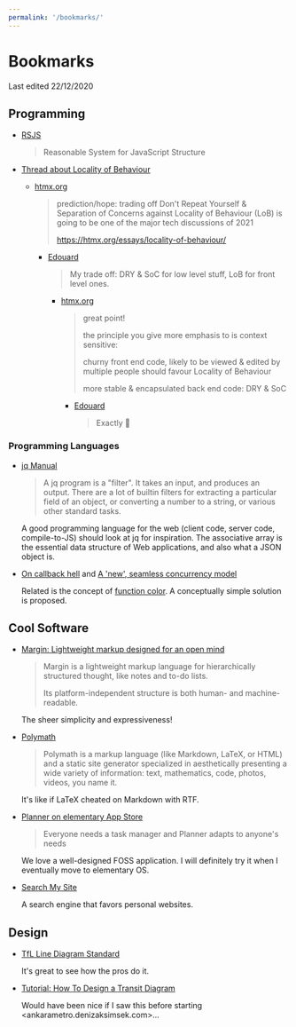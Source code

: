 ```yaml
---
permalink: '/bookmarks/'
---
```


# Bookmarks

Last edited 22/12/2020

## Programming

-	[RSJS](https://ricostacruz.com/rsjs/)
	
	> Reasonable System for JavaScript Structure

-	[Thread about Locality of Behaviour](https://twitter.com/htmx_org/status/1336108136923480065)

	*	[htmx.org][]
		> prediction/hope: trading off Don't Repeat Yourself & Separation of Concerns against Locality of Behaviour (LoB) is going to be one of the major tech discussions of 2021
		> 
		> <https://htmx.org/essays/locality-of-behaviour/>
	
		+	[Edouard][]
			> My trade off: DRY & SoC for low level stuff, LoB for front level ones.
		
			*	[htmx.org][]
				> great point! 
				>
				> the principle you give more emphasis to is context sensitive:
				>
				> churny front end code, likely to be viewed & edited by multiple people should favour Locality of Behaviour
				>
				> more stable & encapsulated back end code: DRY & SoC
				
				-	[Edouard][]
					> Exactly 🙏

[htmx.org]: https://twitter.com/htmx_org
[Edouard]: https://twitter.com/inouire

### Programming Languages

-	[jq Manual](https://stedolan.github.io/jq/manual/)

	> A jq program is a "filter". It takes an input, and produces an output. There are a lot of builtin filters for extracting a particular field of an object, or converting a number to a string, or various other standard tasks.
	
	A good programming language for the web (client code, server code, compile-to-JS) should look at jq for inspiration. The associative array is the essential data structure of Web applications, and also what a JSON object is.

-	[On callback hell](https://qed-lang.org/qed/update/2018/11/09/on-callback-hell.html) and [A 'new', seamless concurrency model](https://qed-lang.org/article/2019/06/27/coroutines.html)

	Related is the concept of [function color](https://journal.stuffwithstuff.com/2015/02/01/what-color-is-your-function/). A conceptually simple solution is proposed.
	
## Cool Software

-	[Margin: Lightweight markup designed for an open mind](https://margin.love/)

	> Margin is a lightweight markup language for hierarchically structured thought, like notes and to-do lists.
	>
	> Its platform-independent structure is both human- and machine-readable.
	
	The sheer simplicity and expressiveness! 
	
-	[Polymath](https://jwmza.com/polymath/)

	> Polymath is a markup language (like Markdown, LaTeX, or HTML) and a static site generator specialized in aesthetically presenting a wide variety of information: text, mathematics, code, photos, videos, you name it.
	
	It's like if LaTeX cheated on Markdown with RTF.
	
-	[Planner on elementary App Store](https://appcenter.elementary.io/com.github.alainm23.planner/)

	> Everyone needs a task manager and Planner adapts to anyone's needs
	
	We love a well-designed FOSS application. I will definitely try it when I eventually move to elementary OS.
	
-	[Search My Site](https://searchmysite.net/)

	A search engine that favors personal websites.

## Design

-	[TfL Line Diagram Standard](http://content.tfl.gov.uk/tfl-line-diagram-standard.pdf)

	It's great to see how the pros do it. 

-	[Tutorial: How To Design a Transit Diagram](https://cambooth.net/how-to-design-a-transit-diagram/)

	Would have been nice if I saw this before starting <ankarametro.denizaksimsek.com>...


